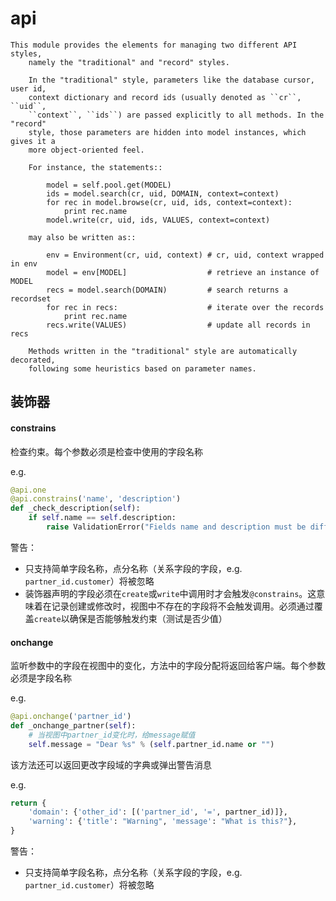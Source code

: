 # api

```
This module provides the elements for managing two different API styles,
    namely the "traditional" and "record" styles.

    In the "traditional" style, parameters like the database cursor, user id,
    context dictionary and record ids (usually denoted as ``cr``, ``uid``,
    ``context``, ``ids``) are passed explicitly to all methods. In the "record"
    style, those parameters are hidden into model instances, which gives it a
    more object-oriented feel.

    For instance, the statements::

        model = self.pool.get(MODEL)
        ids = model.search(cr, uid, DOMAIN, context=context)
        for rec in model.browse(cr, uid, ids, context=context):
            print rec.name
        model.write(cr, uid, ids, VALUES, context=context)

    may also be written as::

        env = Environment(cr, uid, context) # cr, uid, context wrapped in env
        model = env[MODEL]                  # retrieve an instance of MODEL
        recs = model.search(DOMAIN)         # search returns a recordset
        for rec in recs:                    # iterate over the records
            print rec.name
        recs.write(VALUES)                  # update all records in recs

    Methods written in the "traditional" style are automatically decorated,
    following some heuristics based on parameter names.
```



## 装饰器

#### constrains

检查约束。每个参数必须是检查中使用的字段名称

e.g.

```python
@api.one
@api.constrains('name', 'description')
def _check_description(self):
	if self.name == self.description:
		raise ValidationError("Fields name and description must be different")
```
警告：

- 只支持简单字段名称，点分名称（关系字段的字段，e.g. `partner_id.customer`）将被忽略
- 装饰器声明的字段必须在`create`或`write`中调用时才会触发`@constrains`。这意味着在记录创建或修改时，视图中不存在的字段将不会触发调用。必须通过覆盖`create`以确保是否能够触发约束（测试是否少值）

#### onchange

监听参数中的字段在视图中的变化，方法中的字段分配将返回给客户端。每个参数必须是字段名称

e.g.

```python
@api.onchange('partner_id')
def _onchange_partner(self):
    # 当视图中partner_id变化时，给message赋值
	self.message = "Dear %s" % (self.partner_id.name or "")
```

该方法还可以返回更改字段域的字典或弹出警告消息

e.g.

```python
return {
    'domain': {'other_id': [('partner_id', '=', partner_id)]},
    'warning': {'title': "Warning", 'message': "What is this?"},
}
```

警告：

- 只支持简单字段名称，点分名称（关系字段的字段，e.g. `partner_id.customer`）将被忽略



















